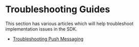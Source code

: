 # Troubleshooting Guides

This section has various articles which will help troubleshoot implementation issues in the SDK.

* [Troubleshooting Push Messaging](troubleshooting-push.md)
